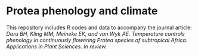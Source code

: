 # Protea phenology and climate

This repository includes R codes and data to accompany the journal article: _Daru BH, Kling MM, Meineke EK, and van Wyk AE. Temperature controls phenology in continuously flowering Protea species of subtropical Africa. Applications in Plant Sciences. In review._

